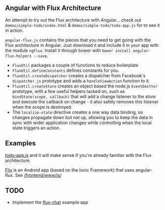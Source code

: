 ## Angular with Flux Architecture

An attempt to try out the Flux architecture with Angular... check out
`demos/simple-todo/index.html` & `demos/simple-todo/todo-app.js` for to
see it in action.

`angular-flux.js` contains the pieces that you need to get going with
the Flux architecture in Angular. Just download it and include it in
your app with the module `ngFlux`. Install it through bower with
`bower install angular-flux-helpers --save`.

- `FluxUtil` packages a couple of functions to reduce boilerplate
- `FluxUtil.defineConstants` defines constants for you.
- `FluxUtil.createDispatcher` creates a dispatcher from Facebook's
  `dispatcher.js` prototype and adds a `handleViewAction` function to
   it.
- `FluxUtil.createStore` creates an object based the node.js
  `EventEmitter` prototype, with a few useful helpers tacked on, such as
  `bindState(scope, callback)` that will add a change listener to the
  store and execute the callback on change - it also safely removes this
  listener when the scope is destroyed.
- The `localize-state` directive creates a one way data binding, so
  changes propagate down but not up, allowing you to keep the data in
  sync with wider application changes while controlling when the local
  state triggers an action.

## Examples

[todo-app.js](https://github.com/brentvatne/angular-flux/blob/master/demos/simple-todo/todo-app.js)
and it will make sense if you're already familiar with the Flux
architecture.

[Flix](https://github.com/brentvatne/flix) is an Android app (based on the Ionic Framework) that uses angular-flux. See [/frontend/www/js/](https://github.com/brentvatne/flix/tree/master/frontend/www/js)

## TODO

- Implement the
  [flux-chat](https://github.com/facebook/flux/tree/master/examples/flux-chat)
  example app
